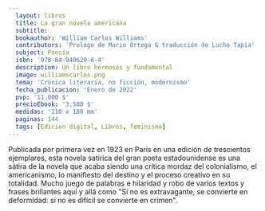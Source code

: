 ```yaml
---
  layout: libros
  title: La gran novela americana
  subtitle: 
  bookauthor: 'William Carlos Williams'
  contributors: 'Prologo de Mario Ortega & traducción de Lucho Tapia'
  subject: Poesía
  isbn: '978-84-940629-6-4'
  description: Un libro hermosos y fundamental
  image: williamscarlos.png
  tema: 'Crónica literaria, no ficción, modernismo'
  fecha_publicacion: 'Enero de 2022'
  pvp: '11.000 $'
  precioEbook: '3.500 $'
  medidas: '110 x 180 mm'
  paginas: 144
  tags: [Edicion digital, Libros, feminismo]
---
```

Publicada por primera vez en 1923 en París en una edición de trescientos ejemplares, esta novela satírica del gran poeta estadounidense es una sátira de la novela que acaba siendo una crítica mordaz del colonialismo, el americanismo, lo manifiesto del destino y el proceso creativo en su totalidad. Mucho juego de palabras e hilaridad y robo de varios textos y frases brillantes aquí y allá como "Si no es extravagante, se convierte en deformidad: si no es difícil se convierte en crimen". 



